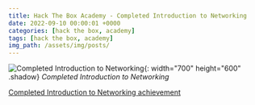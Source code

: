 ```yaml
---
title: Hack The Box Academy - Completed Introduction to Networking
date: 2022-09-10 00:00:01 +0000
categories: [hack the box, academy]
tags: [hack the box, academy]
img_path: /assets/img/posts/
---
```


![Completed Introduction to Networking](htba-completed-introduction-to-networking.png){: width="700" height="600" .shadow}
_Completed Introduction to Networking_

[Completed Introduction to Networking achievement](https://academy.hackthebox.com/achievement/636614/34)
